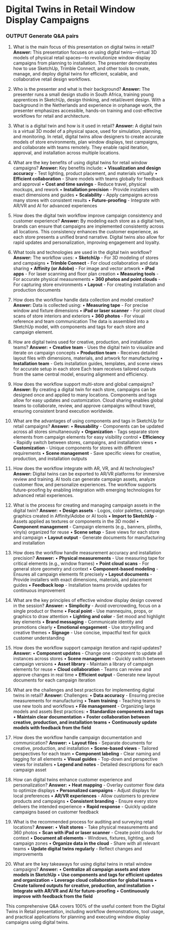 # Digital Twins in Retail  Window Display Campaigns

### OUTPUT Generate Q&A pairs

1. What is the main focus of this presentation on digital twins in retail?
**Answer:**
This presentation focuses on using digital twins—virtual 3D models of physical retail spaces—to revolutionize window display campaigns from planning to installation. The presenter demonstrates how to use SketchUp, Trimble Connect, and other tools to create, manage, and deploy digital twins for efficient, scalable, and collaborative retail design workflows.

2. Who is the presenter and what is their background?
**Answer:**
The presenter runs a small design studio in South Africa, training young apprentices in SketchUp, design thinking, and retail/event design. With a background in the Netherlands and experience in orphanage work, the presenter emphasizes accessible, hands-on training and cost-effective workflows for retail and architecture.

3. What is a digital twin and how is it used in retail?
**Answer:**
A digital twin is a virtual 3D model of a physical space, used for simulation, planning, and monitoring. In retail, digital twins allow designers to create accurate models of store environments, plan window displays, test campaigns, and collaborate with teams remotely. They enable rapid iteration, approval, and installation across multiple locations.

4. What are the key benefits of using digital twins for retail window campaigns?
**Answer:**
Key benefits include:
• **Visualization and design accuracy** - Test lighting, product placement, and materials virtually
• **Efficient collaboration** - Share models with teams globally for feedback and approval
• **Cost and time savings** - Reduce travel, physical mockups, and rework
• **Installation precision** - Provide installers with exact dimensions and guides
• **Scalability** - Apply campaigns across many stores with consistent results
• **Future-proofing** - Integrate with AR/VR and AI for advanced experiences

5. How does the digital twin workflow improve campaign consistency and customer experience?
**Answer:**
By modeling each store as a digital twin, brands can ensure that campaigns are implemented consistently across all locations. This consistency enhances the customer experience, as each store presents a unified brand narrative. Digital twins also allow for rapid updates and personalization, improving engagement and loyalty.

6. What tools and technologies are used in the digital twin workflow?
**Answer:**
The workflow uses:
• **SketchUp** - For 3D modeling of stores and campaigns
• **Trimble Connect** - For cloud collaboration and data sharing
• **Affinity (or Adobe)** - For image and vector artwork
• **iPad apps** - For laser scanning and floor plan creation
• **Measuring tools** - For accurate physical measurements
• **360 photos and point clouds** - For capturing store environments
• **Layout** - For creating installation and production documents

7. How does the workflow handle data collection and model creation?
**Answer:**
Data is collected using:
• **Measuring tape** - For precise window and fixture dimensions
• **iPad or laser scanner** - For point cloud scans of store interiors and exteriors
• **360 photos** - For visual reference and team communication
The data is assembled into a SketchUp model, with components and tags for each store and campaign element.

8. How are digital twins used for creative, production, and installation teams?
**Answer:**
• **Creative team** - Uses the digital twin to visualize and iterate on campaign concepts
• **Production team** - Receives detailed layout files with dimensions, materials, and artwork for manufacturing
• **Installation team** - Gets installation guides, templates, and scene views for accurate setup in each store
Each team receives tailored outputs from the same central model, ensuring alignment and efficiency.

9. How does the workflow support multi-store and global campaigns?
**Answer:**
By creating a digital twin for each store, campaigns can be designed once and applied to many locations. Components and tags allow for easy updates and customization. Cloud sharing enables global teams to collaborate, review, and approve campaigns without travel, ensuring consistent brand execution worldwide.

10. What are the advantages of using components and tags in SketchUp for retail campaigns?
**Answer:**
• **Reusability** - Components can be updated across all stores simultaneously
• **Organization** - Tags separate store elements from campaign elements for easy visibility control
• **Efficiency** - Rapidly switch between stores, campaigns, and installation views
• **Customization** - Unique components for stores with different requirements
• **Scene management** - Save specific views for creative, production, and installation outputs

11. How does the workflow integrate with AR, VR, and AI technologies?
**Answer:**
Digital twins can be exported to AR/VR platforms for immersive review and training. AI tools can generate campaign assets, analyze customer flow, and personalize experiences. The workflow supports future-proofing by enabling integration with emerging technologies for advanced retail experiences.

12. What is the process for creating and managing campaign assets in the digital twin?
**Answer:**
• **Design assets** - Logos, color palettes, campaign graphics created in Affinity/Adobe or AI tools
• **Import to SketchUp** - Assets applied as textures or components in the 3D model
• **Component management** - Campaign elements (e.g., banners, plinths, vinyls) organized for reuse
• **Scene setup** - Save views for each store and campaign
• **Layout output** - Generate documents for manufacturing and installation

13. How does the workflow handle measurement accuracy and installation precision?
**Answer:**
• **Physical measurements** - Use measuring tape for critical elements (e.g., window frames)
• **Point cloud scans** - For general store geometry and context
• **Component-based modeling** - Ensures all campaign elements fit precisely
• **Layout documents** - Provide installers with exact dimensions, materials, and placement guides
• **Feedback loop** - Installation teams provide updates for continuous improvement

14. What are the key principles of effective window display design covered in the session?
**Answer:**
• **Simplicity** - Avoid overcrowding, focus on a single product or theme
• **Focal point** - Use mannequins, props, or graphics to draw attention
• **Lighting and color** - Set mood and highlight key elements
• **Brand messaging** - Communicate identity and promotions clearly
• **Emotional engagement** - Use storytelling and creative themes
• **Signage** - Use concise, impactful text for quick customer understanding

15. How does the workflow support campaign iteration and rapid updates?
**Answer:**
• **Component updates** - Change one component to update all instances across stores
• **Scene management** - Quickly switch between campaign versions
• **Asset library** - Maintain a library of campaign elements for reuse
• **Cloud collaboration** - Teams can review and approve changes in real time
• **Efficient output** - Generate new layout documents for each campaign iteration

16. What are the challenges and best practices for implementing digital twins in retail?
**Answer:**
Challenges:
• **Data accuracy** - Ensuring precise measurements for manufacturing
• **Team training** - Teaching teams to use new tools and workflows
• **File management** - Organizing large models and assets
Best practices:
• **Standardize components and tags**
• **Maintain clear documentation**
• **Foster collaboration between creative, production, and installation teams**
• **Continuously update models with feedback from the field**

17. How does the workflow handle campaign documentation and communication?
**Answer:**
• **Layout files** - Separate documents for creative, production, and installation
• **Scene-based views** - Tailored perspectives for each team
• **Component labeling** - Clear naming and tagging for all elements
• **Visual guides** - Top-down and perspective views for installers
• **Legend and notes** - Detailed descriptions for each campaign asset

18. How can digital twins enhance customer experience and personalization?
**Answer:**
• **Heat mapping** - Overlay customer flow data to optimize displays
• **Personalized campaigns** - Adjust displays for local preferences
• **AR/VR experiences** - Allow customers to preview products and campaigns
• **Consistent branding** - Ensure every store delivers the intended experience
• **Rapid response** - Quickly update campaigns based on customer feedback

19. What is the recommended process for auditing and surveying retail locations?
**Answer:**
• **Visit stores** - Take physical measurements and 360 photos
• **Scan with iPad or laser scanner** - Create point clouds for context
• **Document all elements** - Windows, fixtures, lighting, and campaign zones
• **Organize data in the cloud** - Share with all relevant teams
• **Update digital twins regularly** - Reflect changes and improvements

20. What are the key takeaways for using digital twins in retail window campaigns?
**Answer:**
• **Centralize all campaign assets and store models in SketchUp**
• **Use components and tags for efficient updates and organization**
• **Leverage cloud collaboration for global teams**
• **Create tailored outputs for creative, production, and installation**
• **Integrate with AR/VR and AI for future-proofing**
• **Continuously improve with feedback from the field**

This comprehensive Q&A covers 100% of the useful content from the Digital Twins in Retail presentation, including workflow demonstrations, tool usage, and practical applications for planning and executing window display campaigns using digital twins.